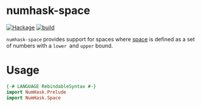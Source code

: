 numhask-space
===

[![Hackage](https://img.shields.io/hackage/v/numhask-space.svg)](https://hackage.haskell.org/package/numhask-space)
[![build](https://github.com/tonyday567/numhask-space/actions/workflows/haskell-ci.yml/badge.svg)](https://github.com/tonyday567/numhask-space/actions/workflows/haskell-ci.yml)

`numhask-space` provides support for spaces where [space](https://en.wikipedia.org/wiki/Space_(mathematics)) is defined as a set of numbers with a `lower `and `upper` bound.

Usage
===

``` haskell
{-# LANGUAGE RebindableSyntax #-}
import NumHask.Prelude
import NumHask.Space
```
